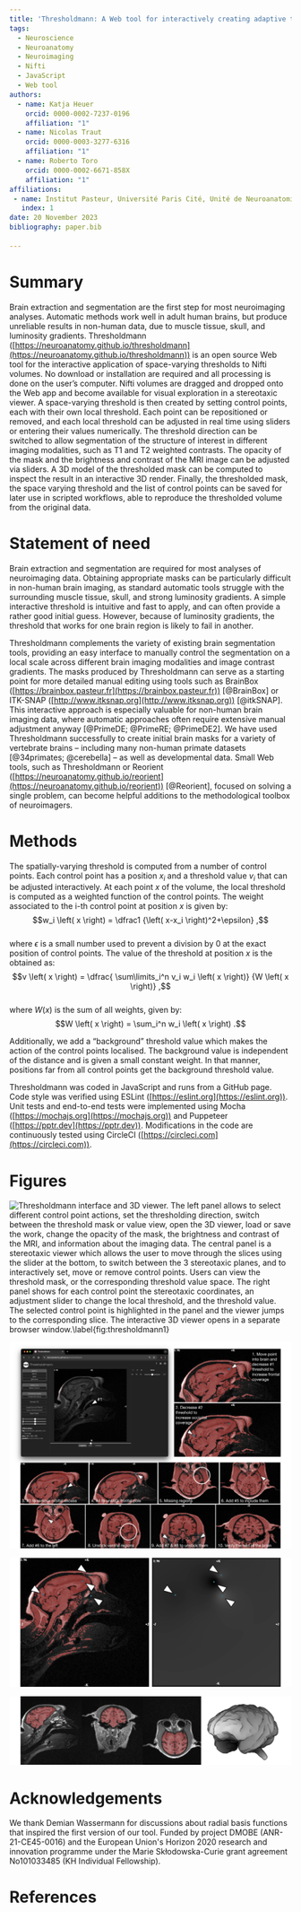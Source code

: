 ```yaml
---
title: 'Thresholdmann: A Web tool for interactively creating adaptive thresholds to segment MRI data.'  
tags:
  - Neuroscience
  - Neuroanatomy
  - Neuroimaging
  - Nifti
  - JavaScript
  - Web tool  
authors:
  - name: Katja Heuer   
    orcid: 0000-0002-7237-0196  
    affiliation: "1"
  - name: Nicolas Traut   
    orcid: 0000-0003-3277-6316  
    affiliation: "1"
  - name: Roberto Toro  
    orcid: 0000-0002-6671-858X  
    affiliation: "1"  
affiliations:
 - name: Institut Pasteur, Université Paris Cité, Unité de Neuroanatomie Appliquée et Théorique, F-75015 Paris, France  
   index: 1
date: 20 November 2023  
bibliography: paper.bib  

---
```


# Summary
Brain extraction and segmentation are the first step for most neuroimaging analyses. Automatic methods work well in adult human brains, but produce unreliable results in non-human data, due to muscle tissue, skull, and luminosity gradients. Thresholdmann ([https://neuroanatomy.github.io/thresholdmann](https://neuroanatomy.github.io/thresholdmann)) is an open source Web tool for the interactive application of space-varying thresholds to Nifti volumes. No download or installation are required and all processing is done on the user’s computer. Nifti volumes are dragged and dropped onto the Web app and become available for visual exploration in a stereotaxic viewer. A space-varying threshold is then created by setting control points, each with their own local threshold. Each point can be repositioned or removed, and each local threshold can be adjusted in real time using sliders or entering their values numerically. The threshold direction can be switched to allow segmentation of the structure of interest in different imaging modalities, such as T1 and T2 weighted contrasts. The opacity of the mask and the brightness and contrast of the MRI image can be adjusted via sliders. A 3D model of the thresholded mask can be computed to inspect the result in an interactive 3D render. Finally, the thresholded mask, the space varying threshold and the list of control points can be saved for later use in scripted workflows, able to reproduce the thresholded volume from the original data.

# Statement of need 
Brain extraction and segmentation are required for most analyses of neuroimaging data. Obtaining appropriate masks can be particularly difficult in non-human brain imaging, as standard automatic tools struggle with the surrounding muscle tissue, skull, and strong luminosity gradients. A simple interactive threshold is intuitive and fast to apply, and can often provide a rather good initial guess. However, because of luminosity gradients, the threshold that works for one brain region is likely to fail in another.  

Thresholdmann complements the variety of existing brain segmentation tools, providing an easy interface to manually control the segmentation on a local scale across different brain imaging modalities and image contrast gradients. The masks produced by Thresholdmann can serve as a starting point for more detailed manual editing using tools such as BrainBox ([https://brainbox.pasteur.fr](https://brainbox.pasteur.fr)) [@BrainBox] or ITK-SNAP ([http://www.itksnap.org](http://www.itksnap.org)) [@itkSNAP]. This interactive approach is especially valuable for non-human brain imaging data, where automatic approaches often require extensive manual adjustment anyway [@PrimeDE; @PrimeRE; @PrimeDE2]. We have used Thresholdmann successfully to create initial brain masks for a variety of vertebrate brains – including many non-human primate datasets [@34primates; @cerebella] – as well as developmental data. Small Web tools, such as Thresholdmann or Reorient ([https://neuroanatomy.github.io/reorient](https://neuroanatomy.github.io/reorient)) [@Reorient], focused on solving a single problem, can become helpful additions to the methodological toolbox of neuroimagers.

# Methods
The spatially-varying threshold is computed from a number of control points. Each control point has a position $x_i$ and a threshold value $`v_i`$ that can be adjusted interactively. At each point $`x`$ of the volume, the local threshold is computed as a weighted function of the control points. The weight associated to the i-th control point at position $`x`$ is given by:  
$$w_i \left( x \right) = \dfrac1 {\left( x-x_i \right)^2+\epsilon} ,$$  
where $`\epsilon`$ is a small number used to prevent a division by 0 at the exact position of control points. The value of the threshold at position $`x`$ is the obtained as:  
$$v \left( x \right) = \dfrac{ \sum\limits_i^n v_i w_i \left( x \right)} {W \left( x \right)} ,$$  
where $`W(x)`$ is the sum of all weights, given by:  
$$W \left( x \right) = \sum_i^n w_i \left( x \right) .$$  

Additionally, we add a “background” threshold value which makes the action of the control points localised. The background value is independent of the distance and is given a small constant weight. In that manner, positions far from all control points get the background threshold value.  

Thresholdmann was coded in JavaScript and runs from a GitHub page. Code style was verified using ESLint ([https://eslint.org](https://eslint.org)). Unit tests and end-to-end tests were implemented using Mocha ([https://mochajs.org](https://mochajs.org)) and Puppeteer ([https://pptr.dev](https://pptr.dev)). Modifications in the code are continuously tested using CircleCI ([https://circleci.com](https://circleci.com)).

# Figures
![**Thresholdmann interface and 3D viewer.** The **left panel** allows to select different control point actions, set the thresholding direction, switch between the threshold mask or value view, open the 3D viewer, load or save the work, change the opacity of the mask, the brightness and contrast of the MRI, and information about the imaging data. The **central panel** is a stereotaxic viewer which allows the user to move through the slices using the slider at the bottom, to switch between the 3 stereotaxic planes, and to interactively set, move or remove control points. Users can view the threshold mask, or the corresponding threshold value space. The **right panel** shows for each control point the stereotaxic coordinates, an adjustment slider to change the local threshold, and the threshold value. The selected control point is highlighted in the panel and the viewer jumps to the corresponding slice. The **interactive 3D viewer** opens in a separate browser window.\label{fig:thresholdmann1}](https://raw.githubusercontent.com/neuroanatomy/thresholdmann/master/img/thresholdmann_fig1.png)

![**Thresholdmann interface and workflow.** Control points (blue dots) are added by clicking at the desired position in the viewer. This adds a slider to the right, which can be used to locally adapt the threshold. The figure describes the progressive addition of control points to create a mask of the brain for a macaque from Prime-DE site "amu" [@Brochier_etal2019; @PrimeDE].\label{fig:thresholdmann2}](https://raw.githubusercontent.com/neuroanatomy/thresholdmann/master/img/thresholdmann_fig2.png)

![**Thresholdmann viewer.** Threshold mask and corresponding threshold value. These volumes are updated in real time and can both be inspected interactively. The set of control points and the mask can be downloaded.\label{fig:thresholdmann3}](https://raw.githubusercontent.com/neuroanatomy/thresholdmann/master/img/thresholdmann_fig3.png)

![**Thresholdmann result.** We downloaded the mask presented above based on the shown set of eight control points. The brain region was sufficiently disjoint from the rest of the head so that a mathematical morphology closing was enough to completely separate it. The figure shows stereotaxic planes and a surface reconstruction of the mask.\label{fig:thresholdmann4}](https://raw.githubusercontent.com/neuroanatomy/thresholdmann/master/img/thresholdmann_fig4.png)

# Acknowledgements
We thank Demian Wassermann for discussions about radial basis functions that inspired the first version of our tool. Funded by project DMOBE (ANR-21-CE45-0016) and the European Union's Horizon 2020 research and innovation programme under the Marie Skłodowska-Curie grant agreement No101033485 (KH Individual Fellowship).

# References
